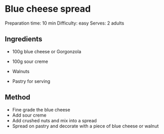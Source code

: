 # Blue cheese spread
Preparation time: 10 min
Difficulty: easy
Serves: 2 adults

## Ingredients
  * 100g blue cheese or Gorgonzola
  * 100g sour creme
  * Walnuts 

  * Pastry for serving

## Method
  * Fine grade the blue cheese
  * Add sour creme
  * Add crushed nuts and mix into a spread
  * Spread on pastry and decorate with a piece of blue cheese or walnut 
